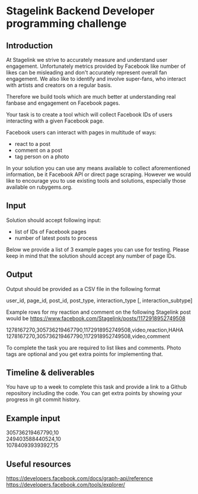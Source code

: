 Stagelink Backend Developer programming challenge
=================================================

Introduction
-----------

At Stagelink we strive to accurately measure and understand user engagement. Unfortunately metrics provided by Facebook like number of likes can be misleading and don't accurately represent overall fan engagement. We also like to identify and involve super-fans, who interact with artists and creators on a regular basis.

Therefore we build tools which are much better at understanding real fanbase and engagement on Facebook pages.

Your task is to create a tool which will collect Facebook IDs of users interacting with a given Facebook page.

Facebook users can interact with pages in multitude of ways:
- react to a post
- comment on a post
- tag person on a photo

In your solution you can use any means available to collect aforementioned information, be it Facebook API or direct page scraping.
However we would like to encourage you to use existing tools and solutions, especially those available on rubygems.org.

Input
-----

Solution should accept following input:
- list of IDs of Facebook pages
- number of latest posts to process

Below we provide a list of 3 example pages you can use for testing. Please keep in mind that the solution should accept any number of page IDs.

Output
------

Output should be provided as a CSV file in the following format

user_id, page_id, post_id, post_type, interaction_type [, interaction_subtype]

Example rows for my reaction and comment on the following Stagelink post would be
https://www.facebook.com/Stagelink/posts/1172918952749508

1278167270,305736219467790,1172918952749508,video,reaction,HAHA
1278167270,305736219467790,1172918952749508,video,comment

To complete the task you are required to list likes and comments. Photo tags are optional and you get extra points for implementing that.

Timeline & deliverables
-----------------------

You have up to a week to complete this task and provide a link to a Github repository including the code.
You can get extra points by showing your progress in git commit history.

Example input
-------------

305736219467790,10  
249403588440524,10  
107840939393927,15  

Useful resources
----------------

https://developers.facebook.com/docs/graph-api/reference  
https://developers.facebook.com/tools/explorer/

